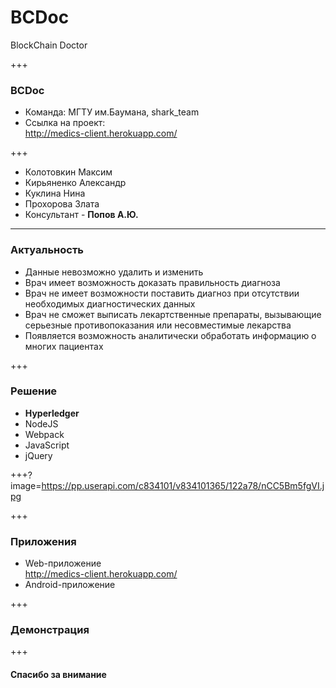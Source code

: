 # BCDoc 

BlockChain Doctor

+++

### BCDoc

- Команда: МГТУ им.Баумана, shark_team
- Ссылка нa проект: <br> http://medics-client.herokuapp.com/

+++

- Колотовкин Максим
- Кирьяненко Александр
- Куклина Нина
- Прохорова Злата
- Консультант - **Попов А.Ю.**

---

### Актуальность

- Данные невозможно удалить и изменить
- Врач имеет возможность доказать правильность диагноза
- Врач не имеет возможности поставить диагноз при отсутствии необходимых диагностических данных
- Врач не сможет выписать лекартственные препараты, вызывающие серьезные противопоказания или несовместимые лекарства
- Появляется возможность аналитически обработать информацию о многих пациентах

+++

### Решение

- **Hyperledger**
- NodeJS
- Webpack
- JavaScript
- jQuery

+++?image=https://pp.userapi.com/c834101/v834101365/122a78/nCC5Bm5fgVI.jpg

+++

### Приложения

- Web-приложение <br> http://medics-client.herokuapp.com/
- Android-приложение

+++

### Демонстрация

+++

#### Спасибо за внимание
